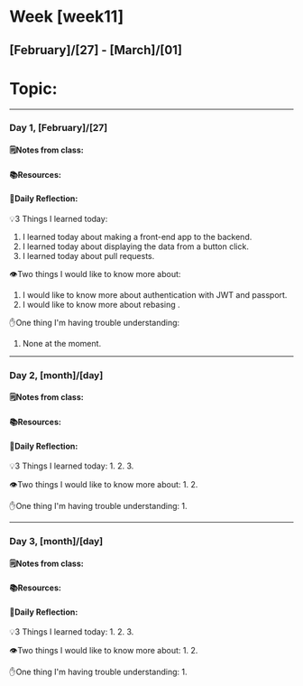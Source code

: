 # Week [week11]
## [February]/[27] - [March]/[01]

# Topic:

___

### Day 1, [February]/[27]

#### 🗒️Notes from class:

#### 📚Resources:


#### 💭Daily Reflection:

💡3 Things I learned today:
1. I learned today about making a front-end app to the backend.
2. I learned today about displaying the data from a button click.
3. I learned today about pull requests.

👁️Two things I would like to know more about:
1. I would like to know more about authentication with JWT and passport.
2. I would like to know more about rebasing .

✋One thing I'm having trouble understanding:
1. None at the moment.

___

### Day 2, [month]/[day] 

#### 🗒️Notes from class:

#### 📚Resources:


#### 💭Daily Reflection:

💡3 Things I learned today:
1. 
2. 
3. 

👁️Two things I would like to know more about:
1. 
2. 

✋One thing I'm having trouble understanding:
1. 

___

### Day 3, [month]/[day]
#### 🗒️Notes from class:

#### 📚Resources:


#### 💭Daily Reflection:

💡3 Things I learned today:
1. 
2. 
3. 

👁️Two things I would like to know more about:
1. 
2. 

✋One thing I'm having trouble understanding:
1. 
 

